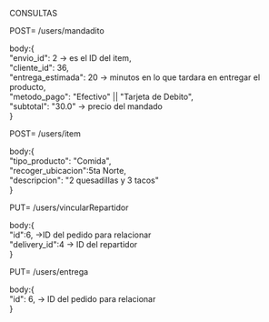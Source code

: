 CONSULTAS

POST= /users/mandadito

body:{\
  "envio_id": 2 -> es el ID del item,\
  "cliente_id": 36,\
  "entrega_estimada": 20 -> minutos en lo que tardara en entregar el producto,\
  "metodo_pago": "Efectivo" || "Tarjeta de Debito",\
  "subtotal": "30.0" -> precio del mandado\
}

POST= /users/item

body:{\
  "tipo_producto": "Comida",\
  "recoger_ubicacion":5ta Norte,\
  "descripcion": "2 quesadillas y 3 tacos"\
}

PUT= /users/vincularRepartidor

body:{\
  "id":6, ->ID del pedido para relacionar\
  "delivery_id":4 -> ID del repartidor\
}

PUT= /users/entrega

body:{\
  "id": 6, -> ID del pedido para relacionar\
}
